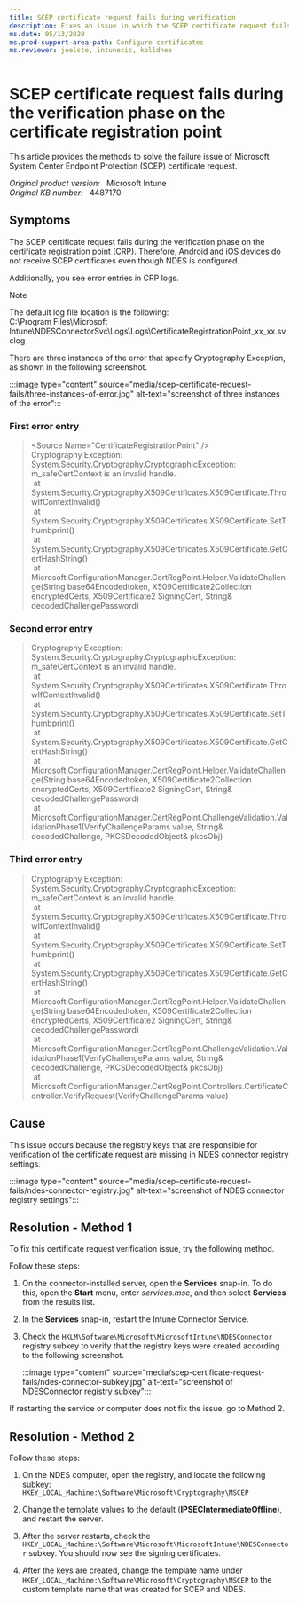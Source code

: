 ```yaml
---
title: SCEP certificate request fails during verification
description: Fixes an issue in which the SCEP certificate request fails during the verification phase on the certificate registration point.
ms.date: 05/13/2020
ms.prod-support-area-path: Configure certificates
ms.reviewer: joelste, intunecic, kolldhee
---
```

# SCEP certificate request fails during the verification phase on the certificate registration point

This article provides the methods to solve the failure issue of Microsoft System Center Endpoint Protection (SCEP) certificate request.

_Original product version:_ &nbsp; Microsoft Intune  
_Original KB number:_ &nbsp; 4487170

## Symptoms

The SCEP certificate request fails during the verification phase on the certificate registration point (CRP). Therefore, Android and iOS devices do not receive SCEP certificates even though NDES is configured.

Additionally, you see error entries in CRP logs.

> [!NOTE]
> The default log file location is the following:  
> C:\Program Files\Microsoft Intune\NDESConnectorSvc\Logs\Logs\CertificateRegistrationPoint_xx_xx.svclog

There are three instances of the error that specify Cryptography Exception, as shown in the following screenshot.

:::image type="content" source="media/scep-certificate-request-fails/three-instances-of-error.jpg" alt-text="screenshot of three instances of the error":::

### First error entry

> \<Source Name="CertificateRegistrationPoint" />  
> Cryptography Exception: System.Security.Cryptography.CryptographicException: m_safeCertContext is an invalid handle.  
> at System.Security.Cryptography.X509Certificates.X509Certificate.ThrowIfContextInvalid()  
> at System.Security.Cryptography.X509Certificates.X509Certificate.SetThumbprint()  
> at System.Security.Cryptography.X509Certificates.X509Certificate.GetCertHashString()  
> at Microsoft.ConfigurationManager.CertRegPoint.Helper.ValidateChallenge(String base64Encodedtoken, X509Certificate2Collection encryptedCerts, X509Certificate2 SigningCert, String&amp; decodedChallengePassword)

### Second error entry

> Cryptography Exception: System.Security.Cryptography.CryptographicException: m_safeCertContext is an invalid handle.  
> at System.Security.Cryptography.X509Certificates.X509Certificate.ThrowIfContextInvalid()  
> at System.Security.Cryptography.X509Certificates.X509Certificate.SetThumbprint()  
> at System.Security.Cryptography.X509Certificates.X509Certificate.GetCertHashString()  
> at Microsoft.ConfigurationManager.CertRegPoint.Helper.ValidateChallenge(String base64Encodedtoken, X509Certificate2Collection encryptedCerts, X509Certificate2 SigningCert, String&amp; decodedChallengePassword)  
> at Microsoft.ConfigurationManager.CertRegPoint.ChallengeValidation.ValidationPhase1(VerifyChallengeParams value, String&amp; decodedChallenge, PKCSDecodedObject&amp; pkcsObj)</ApplicationData></E2ETraceEvent>

### Third error entry

> Cryptography Exception: System.Security.Cryptography.CryptographicException: m_safeCertContext is an invalid handle.  
> at System.Security.Cryptography.X509Certificates.X509Certificate.ThrowIfContextInvalid()  
> at System.Security.Cryptography.X509Certificates.X509Certificate.SetThumbprint()  
> at System.Security.Cryptography.X509Certificates.X509Certificate.GetCertHashString()  
> at Microsoft.ConfigurationManager.CertRegPoint.Helper.ValidateChallenge(String base64Encodedtoken, X509Certificate2Collection encryptedCerts, X509Certificate2 SigningCert, String&amp; decodedChallengePassword)  
> at Microsoft.ConfigurationManager.CertRegPoint.ChallengeValidation.ValidationPhase1(VerifyChallengeParams value, String&amp; decodedChallenge, PKCSDecodedObject&amp; pkcsObj)  
> at Microsoft.ConfigurationManager.CertRegPoint.Controllers.CertificateController.VerifyRequest(VerifyChallengeParams value)  

## Cause

This issue occurs because the registry keys that are responsible for verification of the certificate request are missing in NDES connector registry settings.

:::image type="content" source="media/scep-certificate-request-fails/ndes-connector-registry.jpg" alt-text="screenshot of NDES connector registry settings":::

## Resolution - Method 1

To fix this certificate request verification issue, try the following method.

Follow these steps:

1. On the connector-installed server, open the **Services** snap-in. To do this, open the **Start** menu, enter *services.msc*, and then select **Services** from the results list.
2. In the **Services** snap-in, restart the Intune Connector Service.
3. Check the `HKLM\Software\Microsoft\MicrosoftIntune\NDESConnector` registry subkey to verify that the registry keys were created according to the following screenshot.

    :::image type="content" source="media/scep-certificate-request-fails/ndes-connector-subkey.jpg" alt-text="screenshot of NDESConnector registry subkey":::

If restarting the service or computer does not fix the issue, go to Method 2.

## Resolution - Method 2

Follow these steps:

1. On the NDES computer, open the registry, and locate the following subkey:  
    `HKEY_LOCAL_Machine:\Software\Microsoft\Cryptography\MSCEP`

2. Change the template values to the default (**IPSECIntermediateOffline**), and restart the server.

3. After the server restarts, check the `HKEY_LOCAL_Machine:\Software\Microsoft\MicrosoftIntune\NDESConnector` subkey. You should now see the signing certificates.

4. After the keys are created, change the template name under `HKEY_LOCAL_Machine:\Software\Microsoft\Cryptography\MSCEP` to the custom template name that was created for SCEP and NDES.
